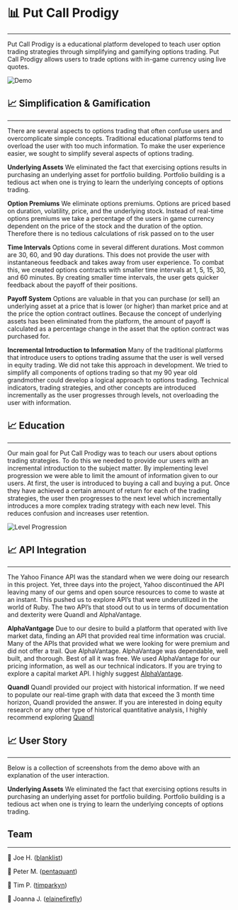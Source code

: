 # 📊 Put Call Prodigy
----------------
Put Call Prodigy is a educational platform developed to teach user option trading strategies through simplifying and gamifying options trading. Put Call Prodigy allows users to trade options with in-game currency using live quotes.


![Demo](https://gfycat.com/gifs/detail/SilverFrighteningButterfly)


## 📈 Simplification & Gamification
-----------------------
There are several aspects to options trading that often confuse users and overcomplicate simple concepts. Traditional educational platforms tend to overload the user with too much information. To make the user experience easier, we sought to simplify several aspects of options trading.  


**Underlying Assets** We eliminated the fact that exercising options results in purchasing an underlying asset for portfolio building. Portfolio building is a tedious act when one is trying to learn the underlying concepts of options trading.


**Option Premiums** We eliminate options premiums. Options are priced based on duration, volatility, price, and the underlying stock. Instead of real-time options premiums we take a percentage of the users in game currency dependent on the price of the stock and the duration of the option. Therefore there is no tedious calculations of risk passed on to the user


**Time Intervals** Options come in several different durations. Most common are 30, 60, and 90 day durations. This does not provide the user with instantaneous feedback and takes away from user experience. To combat this, we created options contracts with smaller time intervals at 1, 5, 15, 30, and 60 minutes. By creating smaller time intervals, the user gets quicker feedback about the payoff of their positions.


**Payoff System** Options are valuable in that you can purchase (or sell) an underlying asset at a price that is lower (or higher) than market price and at the price the option contract outlines. Because the concept of underlying assets has been eliminated from the platform, the amount of payoff is calculated as a percentage change in the asset that the option contract was purchased for.


**Incremental Introduction to Information**
Many of the traditional platforms that introduce users to options trading assume that the user is well versed in equity trading. We did not take this approach in development. We tried to simplify all components of options trading so that my 90 year old grandmother could develop a logical approach to options trading. Technical indicators, trading strategies, and other concepts are introduced incrementally as the user progresses through levels, not overloading the user with information.  



## 📈 Education
----------------------
Our main goal for Put Call Prodigy was to teach our users about options trading strategies. To do this we needed to provide our users with an incremental introduction to the subject matter. By implementing level progression we were able to limit the amount of information given to our users. At first, the user is introduced to buying a call and buying a put. Once they have achieved a certain amount of return for each of the trading strategies, the user then progresses to the next level which incrementally introduces a more complex trading strategy with each new level. This reduces confusion and increases user retention.


![Level Progression](https://github.com/blanklist/put-call-prodigy/blob/master/levels.png?raw=true)



## 📈 API Integration
----------------------
The Yahoo Finance API was the standard when we were doing our research in this project. Yet, three days into the project, Yahoo discontinued the API leaving many of our gems and open source resources to come to waste at an instant. This pushed us to explore API’s that were underutilized in the world of Ruby. The two API’s that stood out to us in terms of documentation and dexterity were Quandl and AlphaVantage.


**AlphaVantgage**
Due to our desire to build a platform that operated with live market data, finding an API that provided real time information was crucial. Many of the APIs that provided what we were looking for were premium and did not offer a trail. Que AlphaVantage. AlphaVantage was dependable, well built, and thorough. Best of all it was free. We used AlphaVantage for our pricing information, as well as our technical indicators. If you are trying to explore a capital market API. I highly suggest [AlphaVantage](https://www.alphavantage.co/).


**Quandl**
Quandl provided our project with historical information. If we need to populate our real-time graph with data that exceed the 3 month time horizon, Quandl provided the answer. If you are interested in doing equity research or any other type of historical quantitative analysis, I highly recommend exploring [Quandl](https://www.quandl.com/tools/api)


## 📈 User Story
-----------------------
Below is a collection of screenshots from the demo above with an explanation of the user interaction.

**Underlying Assets** We eliminated the fact that exercising options results in purchasing an underlying asset for portfolio building. Portfolio building is a tedious act when one is trying to learn the underlying concepts of options trading.



## Team
------------------
📌 Joe H. ([blanklist](https://github.com/blanklist))

📌 Peter M. ([pentaquant](https://github.com/pentaquant))

📌 Tim P. ([timparkyn](https://github.com/timparkyn))

📌 Joanna J. ([elainefirefly](https://github.com/elainefirefly))
